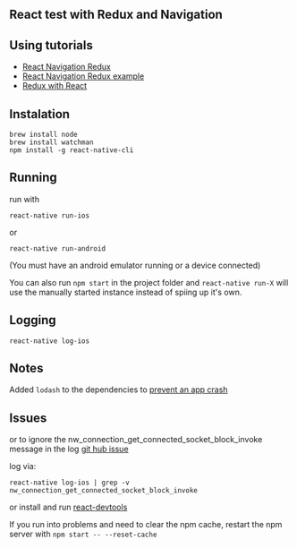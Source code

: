## React test with Redux and Navigation

## Using tutorials

- [React Navigation Redux](https://reactnavigation.org/docs/guides/redux)
- [React Navigation Redux example](https://github.com/react-community/react-navigation/tree/master/examples/ReduxExample)
- [Redux with React](http://redux.js.org/docs/basics/UsageWithReact.html)

## Instalation

```shell
brew install node
brew install watchman
npm install -g react-native-cli
```

## Running

run with

```shell
react-native run-ios
```

or 

```shell
react-native run-android
```
(You must have an android emulator running or a device connected)

You can also run `npm start` in the project folder and `react-native run-X` will use the manually started instance instead of spiing up it's own.

## Logging

```shell
react-native log-ios
```

## Notes

Added `lodash` to the dependencies to [prevent an app crash](https://github.com/mhartington/cordova-config-utils/issues/18#issuecomment-259471411)

## Issues

or to ignore the nw_connection_get_connected_socket_block_invoke message in the log [git hub issue](https://github.com/facebook/react-native/issues/10027)

log via:

```shell
react-native log-ios | grep -v nw_connection_get_connected_socket_block_invoke
```

or install and run [react-devtools](https://github.com/facebook/react-devtools/blob/master/packages/react-devtools/README.md)

If you run into problems and need to clear the npm cache, restart the npm server with `npm start -- --reset-cache`
